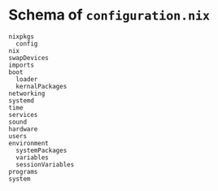 # Schema of `configuration.nix`

```
nixpkgs
  config
nix
swapDevices
imports
boot
  loader
  kernalPackages
networking
systemd
time
services
sound
hardware
users
environment
  systemPackages
  variables
  sessionVariables
programs
system
```

